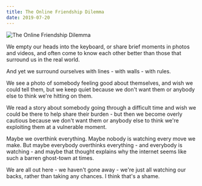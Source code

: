 ```yaml
---
title: The Online Friendship Dilemma
date: 2019-07-20
---
```


![The Online Friendship Dilemma](https://source.unsplash.com/X6cChncECA8/1600x900)

We empty our heads into the keyboard, or share brief moments in photos and videos, and often come to know each other better than those that surround us in the real world.

And yet we surround ourselves with lines - with walls - with rules.

We see a photo of somebody feeling good about themselves, and wish we could tell them, but we keep quiet because we don't want them or anybody else to think we're hitting on them.

We read a story about somebody going through a difficult time and wish we could be there to help share their burden - but then we become overly cautious because we don't want them or anybody else to think we're exploiting them at a vulnerable moment.

Maybe we overthink everything. Maybe nobody is watching every move we make. But maybe everybody overthinks everything - and everybody is watching - and maybe that thought explains why the internet seems like such a barren ghost-town at times.

We are all out here - we haven't gone away - we're just all watching our backs, rather than taking any chances. I think that's a shame.
